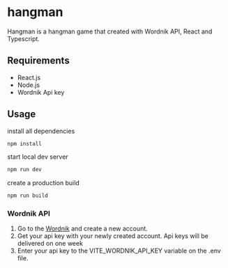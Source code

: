 # hangman

Hangman is a hangman game that created with Wordnik API, React and Typescript.

## Requirements

- React.js
- Node.js
- Wordnik Api key

## Usage

install all dependencies

```bash
npm install
```

start local dev server

```bash
npm run dev
```

create a production build

```bash
npm run build
```

### Wordnik API

1. Go to the [Wordnik](https://www.wordnik.com) and create a new account.
2. Get your api key with your newly created account. Api keys will be delivered on one week
3. Enter your api key to the VITE_WORDNIK_API_KEY variable on the .env file.
